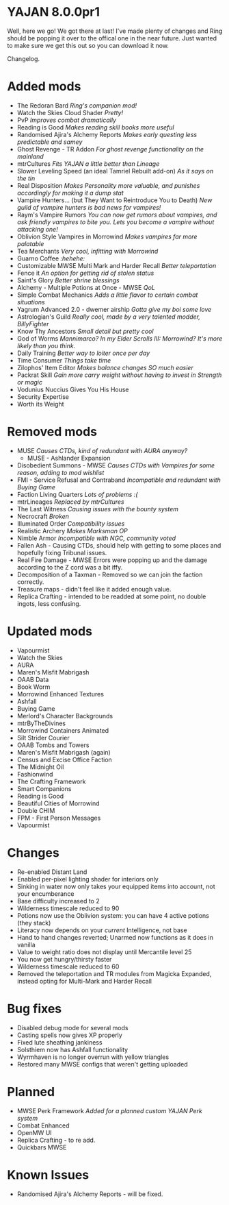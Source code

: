 # YAJAN 8.0.0pr1

Well, here we go! We got there at last! I've made plenty of changes and Ring should be popping it over to the offical one in the near future. Just wanted to make sure we get this out so you can download it now.

Changelog.
# Added mods
- The Redoran Bard *Ring's companion mod!*
- Watch the Skies Cloud Shader *Pretty!*
- PvP *Improves combat dramatically*
- Reading is Good *Makes reading skill books more useful*
- Randomised Ajira's Alchemy Reports *Makes early questing less predictable and samey*
- Ghost Revenge - TR Addon *For ghost revenge functionality on the mainland*
- mtrCultures *Fits YAJAN a little better than Lineage*
- Slower Leveling Speed (an ideal Tamriel Rebuilt add-on) *As it says on the tin*
- Real Disposition *Makes Personality more valuable, and punishes accordingly for making it a dump stat*
- Vampire Hunters... (but They Want to Reintroduce You to Death) *New guild of vampire hunters is bad news for vampires!*
- Raym's Vampire Rumors *You can now get rumors about vampires, and ask friendly vampires to bite you. Lets you become a vampire without attacking one!*
- Oblivion Style Vampires in Morrowind *Makes vampires far more palatable*
- Tea Merchants *Very cool, infitting with Morrowind*
- Guarno Coffee *:hehehe:*
- Customizable MWSE Multi Mark and Harder Recall *Better teleportation*
- Fence it *An option for getting rid of stolen status*
- Saint's Glory *Better shrine blessings*
- Alchemy - Multiple Potions at Once - MWSE *QoL*
- Simple Combat Mechanics *Adds a little flavor to certain combat situations*
- Yagrum Advanced 2.0 - dwemer airship *Gotta give my boi some love*
- Astrologian's Guild *Really cool, made by a very talented modder, BillyFighter*
- Know Thy Ancestors *Small detail but pretty cool*
- God of Worms *Mannimarco? In *my* Elder Scrolls III: Morrowind? It's more likely than you think.*
- Daily Training *Better way to loiter once per day*
- Time Consumer *Things take time*
- Zilophos' Item Editor *Makes balance changes SO much easier*
- Packrat Skill *Gain more carry weight without having to invest in Strength or magic*
- Vodunius Nuccius Gives You His House
- Security Expertise
- Worth its Weight
# Removed mods
- MUSE *Causes CTDs, kind of redundant with AURA anyway?*
  - MUSE - Ashlander Expansion
- Disobedient Summons - MWSE *Causes CTDs with Vampires for some reason, adding to mod wishlist*
- FMI - Service Refusal and Contraband *Incompatible and redundant with Buying Game*
- Faction Living Quarters *Lots of problems :(*
- mtrLineages *Replaced by mtrCultures*
- The Last Witness *Causing issues with the bounty system*
- Necrocraft *Broken*
- Illuminated Order *Compatibility issues*
- Realistic Archery *Makes Marksman OP*
- Nimble Armor *Incompatible with NGC, community voted*
- Fallen Ash - Causing CTDs, should help with getting to some places and hopefully fixing Tribunal issues.
- Real Fire Damage - MWSE Errors were popping up and the damage according to the Z cord was a bit iffy.
- Decomposition of a Taxman - Removed so we can join the faction correctly.
- Treasure maps - didn't feel like it added enough value.
- Replica Crafting - intended to be readded at some point, no double ingots, less confusing.
# Updated mods
- Vapourmist
- Watch the Skies
- AURA
- Maren's Misfit Mabrigash
- OAAB Data
- Book Worm
- Morrowind Enhanced Textures
- Ashfall
- Buying Game
- Merlord's Character Backgrounds
- mtrByTheDivines
- Morrowind Containers Animated
- Silt Strider Courier
- OAAB Tombs and Towers
- Maren's Misfit Mabrigash (again)
- Census and Excise Office Faction
- The Midnight Oil
- Fashionwind
- The Crafting Framework
- Smart Companions
- Reading is Good
- Beautiful Cities of Morrowind
- Double CHIM
- FPM - First Person Messages
- Vapourmist
# Changes
- Re-enabled Distant Land
- Enabled per-pixel lighting shader for interiors only
- Sinking in water now only takes your equipped items into account, not your encumberance
- Base difficulty increased to 2
- Wilderness timescale reduced to 90
- Potions now use the Oblivion system: you can have 4 active potions (they stack)
- Literacy now depends on your *current* Intelligence, not base
- Hand to hand changes reverted; Unarmed now functions as it does in vanilla
- Value to weight ratio does not display until Mercantile level 25
- You now get hungry/thirsty faster
- Wilderness timescale reduced to 60
- Removed the teleportation and TR modules from Magicka Expanded, instead opting for Multi-Mark and Harder Recall
# Bug fixes
- Disabled debug mode for several mods
- Casting spells now gives XP properly
- Fixed lute sheathing jankiness
- Solsthiem now has Ashfall functionality
- Wyrmhaven is no longer overrun with yellow triangles
- Restored many MWSE configs that weren't getting uploaded
# Planned
- MWSE Perk Framework *Added for a planned custom YAJAN Perk system*
- Combat Enhanced 
- OpenMW UI
- Replica Crafting - to re add.
- Quickbars MWSE

# Known Issues
- Randomised Ajira's Alchemy Reports - will be fixed.
